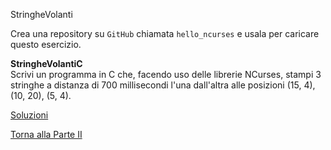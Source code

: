 StringheVolanti



Crea una repository su `GitHub` chiamata `hello_ncurses`
e usala per caricare questo esercizio.

**StringheVolantiC**<br>
Scrivi un programma in C che, facendo uso delle librerie NCurses,
stampi 3 stringhe a distanza di 700 millisecondi l'una dall'altra
alle posizioni (15, 4), (10, 20), (5, 4).

<a href="https://github.com/FabioZTessitore/laboratorio/tree/master/esercizi/part-ii/ncurses">Soluzioni</a>

<a href="/activities/2">Torna alla Parte II</a>
